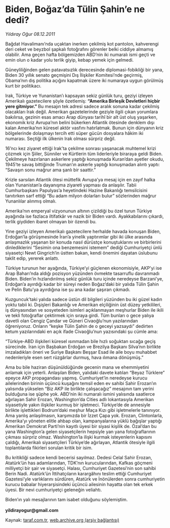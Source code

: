 # Biden, Boğaz’da Tülin Şahin’e ne dedi?

*Yıldıray Oğur 08.12.2011*

<div class="yazi"><p>Bağdat Havalimanı’nda uçaktan inerken çekilmiş kot pantolon, kahverengi deri ceket ve beyzbol şapkalı fotoğrafını görenler belki ciddiye almamış olabilir. Ama geçen hafta bölgemizden ABD’nin iki numaralı ismi geçti ve emin olun o kadar yolu terlik giyip, kebap yemek için gelmedi.</p>
<p>Güneyliliğinden gelen patavatsızlık derecesinde diplomasi-fobikliği bir yana, Biden 30 yıllık senato geçmişini Dış İlişkiler Komitesi’nde geçirmiş, Obama’nın dış politika açığını kapatmak üzere iki numaraya uygun görülmüş kurt bir politikacı.</p>
<p>Irak, Türkiye ve Yunanistan’ı kapsayan sekiz günlük turu, geziyi izleyen Amerikalı gazetecilere şöyle özetlemiş: <strong>“Amerika Birleşik Devletleri hiçbir yere gitmiyor.” </strong>Bu mesajın tek adresi sadece aralık sonuna kadar çekilmiş olacakları Irak değil. Amerikan gazetelerinde geziyle ilgili çıkan yorumlara bakılırsa, gezinin esas amacı Arap dünyası tarihî bir alt üst oluş yaşarken, ekonomik kriz Avrupa’nın belini bükerken Atlantik ötesinde denklem dışı kalan Amerika’nın küresel aktör vasfını hatırlatmak. Bunun için dünyanın kriz bölgelerinde dolaşmayı tercih etti süper gücün dosyalara hâkim iki numarası. Seçtiği ilk ülkenin Irak olması sürpriz değil.</p>
<p>16’ncı kez ziyaret ettiği Irak’ta çekilme sonrası yaşanacak muhtemel krizi çözmek için Şiiler, Sünniler ve Kürtlerin tüm liderleriyle biraraya geldi Biden. Çekilmeye hazırlanan askerlere yaptığı konuşmada Kuran’dan ayetler okudu, 1945’te savaş bittiğinde Truman’ın askerle yaptığı konuşmadan alıntı yaptı: “Savaşın sonu mağrur ama şanlı bir saattir.”</p>
<p>Krizle sarsılan Atlantik ötesi müttefik Avrupa’ya mesaj için en zayıf halka olan Yunanistan’a dayanışma ziyareti yapması da anlaşılır. Tabii Cumhurbaşkanı Papulyas’a heyetindeki Hazine Bakanlığı temsilcisini tanıtırken sarf ettiği “Bu adam milyon dolarları bulur” sözlerinden mağrur Yunanlılar alınmış olmalı.</p>
<p>Amerika’nın emperyal vizyonunun altının çizildiği bu özel turun Türkiye ayağında ise fazlaca iltifatkâr ve nazik bir Biden vardı. Ayakkabılarını çıkardı, terlik giydiden ibaret olmayan bir özendi bu.</p>
<p>Yine geziyi izleyen Amerikalı gazetecilere herhalde havada konuşan Biden, Erdoğan’la görüşmesinde İran’a yinelik yaptırımlar gibi iki ülke arasında anlaşmazlık yaşanan bir konuda nasıl dürüstçe konuştuklarını ve birbirlerini dinlediklerini “Sesimin ona benzemesini istemem” dediği Cumhuriyetçi ünlü siyasetçi Newt Gingrich’in üstten bakan, kendi önemini dayatan üslubunu taklit edip, yererek anlattı.</p>
<p>Türkiye turunun her ayağında, Türkiye’yi güçlenen ekonomisiyle, AKP’yi ise Arap Baharı’nda aldığı pozisyon yüzünden övmekte tasarruflu davranmadı Biden. Biden’in hızlandırılmış sekiz günlük turu içinde neredeyse Barzani’ye, Erdoğan’a ayırdığı kadar bir süreyi neden Boğaz’daki bir yalıda Tülin Şahin ve Pelin Batu’ya ayırdığına ise şu ana kadar şaşıran çıkmadı.</p>
<p>Kuzguncuk’taki yalıda sadece üstün dil bilgileri yüzünden bu iki güzel kadın yoktu tabii ki. Dışişleri Bakanlığı ve Amerikan elçiliğinin üst düzey yetkilileri, iş dünyasından ve sosyeteden isimleri açıklanmayan meşhurlar Biden ile ikili ve tekli fotoğraflar çektirmek için sıraya girdi. Tüm bunları o gece yalıya davetli olan Cengiz Çandar ve Güneri Civaoğlu’nun yazılarından öğreniyoruz. Onların “keşke Tülin Şahin de o geceyi yazsaydı” dedirten ketum yazılarındaki en açık ifade Civaoğlu’nun yazısındaki şu cümle ama:</p>
<p>“Türkiye-ABD ilişkileri küresel ısınmadan bile hızlı soğuktan sıcağa geçiş sürecinde. İran için Başbakan Erdoğan ve Brezilya Başkanı Silva’nın birlikte imzaladıkları öneri ve Suriye Başkanı Beşşar Esad ile aile boyu muhabbet nedenleriyle esen sert rüzgârlar durmuş, hava ılımana dönüşmüş.”</p>
<p>Ama bu bile haziran düşünüldüğünde gecenin mana ve ehemmiyetini anlamak için yeterli. Anlaşılan Biden, yalıdaki davete katılan “Beyaz Türklere” epeyce AKP propagandası yapmış. Cumhuriyet’in neredeyse kurucu ailelerinden birinin üçüncü kuşağını temsil eden ev sahibi Sahir Erozan’ın yalısında yükselen “Biz AKP ile birlikte çalışacağız” mesajının tam yerini bulduğuna ise şüphe yok. ABD’nin iki numaralı ismini yalısında saatlerce ağırlayan Sahir Erozan, Washington’da Cities adlı lokantasıyla Amerikan siyasetiyle yakın ilişkiler kurmuş bir işletmeci. Türkiye’de de annesiyle birlikte işlettikleri Bodrum’daki meşhur Maça Kızı gibi işletmelerle tanınıyor. Ama yanlış anlaşılmasın, karşımızda bir İzzet Çapa yok. Erozan, Clintonlarla, Amerika’yı yöneten elitle ahbap olan, kampanyalarına yüklü bağışlar yaptığı Amerikan Demokrat Parti’nin kayıtlı üyesi bir siyasi kişilik de. Özal’dan bu yana Washington’a gelen siyasetçilerin hepsiyle yan yana fotoğraflarının çıkması sürpriz olmaz. Washington’la ilişki kurmak isteyenlerin kapısını çaldığı, Amerikalı siyasetçileri Türkiye’de ağırlayan, Atlantik ötesiyle ilgili toplantılarda fikirleri sorulan kritik bir isim.</p>
<p>Bu kritikliği sadece kendi becerisi sayılmaz. Dedesi Celal Sahir Erozan, Atatürk’ün has adamlarından, TDK’nın kurucularından, Kafkas göçmeni milliyetçi bir şair ve siyasetçi. Halası, Cumhuriyet Gazetesi’nin son sahibi Berin Nadi. Atatürk’ün İttihatçıların karargâhını teslim ettiği Cumhuriyet Gazetesi’yle varlıklarını sürdüren, Atatürk ve İnönülerden sonra cumhuriyetin kurucu babalar hiyerarşisindeki üçüncü ailesinin hayatta olan tek erkek üyesi. Bir nevi cumhuriyetçi geleneğin veliahtı.</p>
<p>Biden’ın yalı mesajlarının tam isabet olduğunu söylemiştim.<br/><br/><strong>yildirayogur@gmail.com</strong></p>
</div>

Kaynak: [taraf.com.tr](http://www.taraf.com.tr/yildiray-ogur/makale-biden-bogaz-da-tulin-sahin-e-ne-dedi.htm), [web.archive.org (arşiv bağlantısı)](http://web.archive.org/web/20130709220747/http://www.taraf.com.tr/yildiray-ogur/makale-biden-bogaz-da-tulin-sahin-e-ne-dedi.htm)
